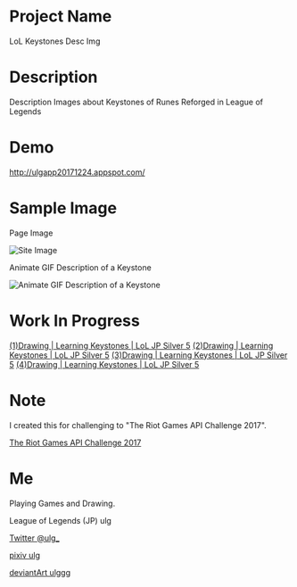 # Project Name

LoL Keystones Desc Img

# Description

Description Images about Keystones of Runes Reforged in League of Legends

# Demo
http://ulgapp20171224.appspot.com/

# Sample Image

Page Image

![Site Image](https://i.imgur.com/4zIzMy4.png)

Animate GIF Description of a Keystone

![Animate GIF Description of a Keystone](https://i.imgur.com/ifUhR16.gif)

# Work In Progress

[(1)Drawing | Learning Keystones | LoL JP Silver 5](https://www.youtube.com/watch?v=WHZdwYJwI_w)
[(2)Drawing | Learning Keystones | LoL JP Silver 5](https://www.youtube.com/watch?v=U1ANNUVio7E)
[(3)Drawing | Learning Keystones | LoL JP Silver 5](https://www.youtube.com/watch?v=fLPWoy2PNMg)
[(4)Drawing | Learning Keystones | LoL JP Silver 5](https://www.youtube.com/watch?v=0VGzQMxl3nA)

# Note

I created this for challenging to "The Riot Games API Challenge 2017".

[The Riot Games API Challenge 2017](https://discussion.developer.riotgames.com/articles/4395/the-riot-games-api-challenge-2017.html "The Riot Games API Challenge 2017")

# Me

Playing Games and Drawing.

League of Legends (JP) ulg

[Twitter @ulg_](https://twitter.com/ulg_ "Twitter @ulg_")

[pixiv ulg](https://pixiv.me/ulg "pixiv ulg")

[deviantArt ulggg](https://ulggg.deviantart.com/ "deviantArt ulggg")
